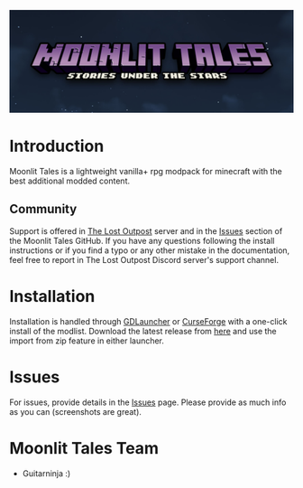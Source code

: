 <a href="https://github.com/Lost-Outpost/moonlit-tales/blob/main/README.md"><img src="images/banner.jpg" target="_blank"></a>

# Introduction

Moonlit Tales is a lightweight vanilla+ rpg modpack for minecraft with the best additional modded content.

## Community

Support is offered in [The Lost Outpost](https://discord.gg/WF66mMu) server and in the [Issues](https://github.com/Lost-Outpost/moonlit-tales/issues) section of the Moonlit Tales GitHub. If you have any questions following the install instructions or if you find a typo or any other mistake in the documentation, feel free to report in The Lost Outpost Discord server's support channel.

# Installation

Installation is handled through [GDLauncher](https://gdlauncher.com/) or [CurseForge](https://download.curseforge.com/) with a one-click install of the modlist. Download the latest release from [here](https://github.com/Lost-Outpost/moonlit-tales/releases) and use the import from zip feature in either launcher.

# Issues

For issues, provide details in the [Issues](https://github.com/Lost-Outpost/moonlit-tales/issues) page. Please provide as much info as you can (screenshots are great).

# Moonlit Tales Team
+ Guitarninja :)
